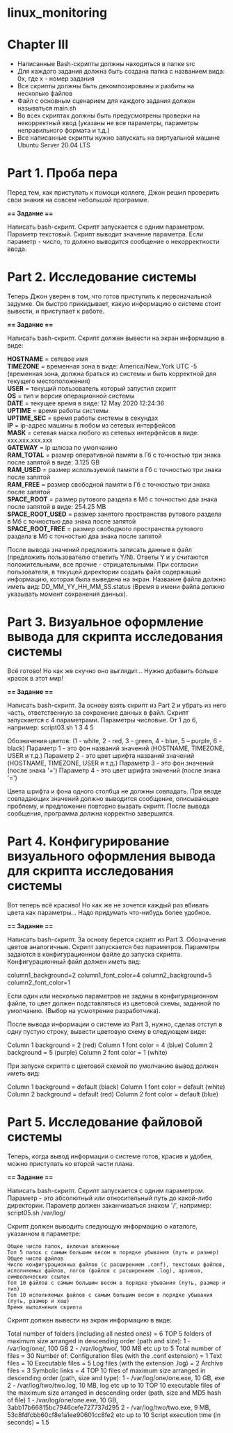 # linux_monitoring

# Chapter III

- Написанные Bash-скрипты должны находиться в папке src
- Для каждого задания должна быть создана папка с названием вида: 0x, где x - номер задания
- Все скрипты должны быть декомпозированы и разбиты на несколько файлов
- Файл с основным сценарием для каждого задания должен называться main.sh
- Во всех скриптах должны быть предусмотрены проверки на некорректный ввод (указаны не все параметры, параметры неправильного формата и т.д.)
- Все написанные скрипты нужно запускать на виртуальной машине Ubuntu Server 20.04 LTS


# Part 1. Проба пера

Перед тем, как приступать к помощи коллеге, Джон решил проверить свои знания на совсем небольшой программе.

<b>== Задание ==</b>

Написать bash-скрипт. Скрипт запускается с одним параметром. Параметр текстовый.
Скрипт выводит значение параметра.
Если параметр - число, то должно выводится сообщение о некорректности ввода.

# Part 2. Исследование системы

Теперь Джон уверен в том, что готов приступить к первоначальной задумке. Он быстро прикидывает, какую информацию о системе стоит вывести, и приступает к работе.

<b>== Задание ==</b>

Написать bash-скрипт. Скрипт должен вывести на экран информацию в виде:

<b>HOSTNAME</b> = сетевое имя \
<b>TIMEZONE</b> = временная зона в виде: America/New_York UTC -5 (временная зона, должна браться из системы и быть корректной для текущего местоположения) \
<b>USER</b> = текущий пользователь который запустил скрипт \
<b>OS</b> = тип и версия операционной системы \
<b>DATE</b> = текущее время в виде: 12 May 2020 12:24:36 \
<b>UPTIME</b> = время работы системы \
<b>UPTIME_SEC</b> = время работы системы в секундах \
<b>IP</b> = ip-адрес машины в любом из сетевых интерфейсов \
<b>MASK</b> = сетевая маска любого из сетевых интерфейсов в виде: xxx.xxx.xxx.xxx \
<b>GATEWAY</b> = ip шлюза по умолчанию \
<b>RAM_TOTAL</b> = размер оперативной памяти в Гб c точностью три знака после запятой в виде: 3.125 GB \
<b>RAM_USED</b> = размер используемой памяти в Гб c точностью три знака после запятой \
<b>RAM_FREE</b> = размер свободной памяти в Гб c точностью три знака после запятой \
<b>SPACE_ROOT</b> = размер рутового раздела в Mб с точностью два знака после запятой в виде: 254.25 MB \
<b>SPACE_ROOT_USED</b> = размер занятого пространства рутового раздела в Mб с точностью два знака после запятой \
<b>SPACE_ROOT_FREE</b> = размер свободного пространства рутового раздела в Mб с точностью два знака после запятой

После вывода значений предложить записать данные в файл (предложить пользователю ответить Y/N).
Ответы Y и y считаются положительными, все прочие - отрицательными. При согласии пользователя, в текущей директории создать файл содержащий информацию, которая была выведена на экран.
Название файла должно иметь вид: DD_MM_YY_HH_MM_SS.status (Время в имени файла должно указывать момент сохранения данных).

# Part 3. Визуальное оформление вывода для скрипта исследования системы

Всё готово! Но как же скучно оно выглядит... Нужно добавить больше красок в этот мир!

<b>== Задание ==</b>


Написать bash-скрипт. За основу взять скрипт из Part 2 и убрать из него часть, ответственную за сохранение данных в файл.
Скрипт запускается с 4 параметрами. Параметры числовые. От 1 до 6, например:
script03.sh 1 3 4 5

Обозначения цветов: (1 - white, 2 - red, 3 - green, 4 - blue, 5 – purple, 6 - black)
Параметр 1 - это фон названий значений (HOSTNAME, TIMEZONE, USER и т.д.)
Параметр 2 - это цвет шрифта названий значений (HOSTNAME, TIMEZONE, USER и т.д.)
Параметр 3 - это фон значений (после знака '=')
Параметр 4 - это цвет шрифта значений (после знака '=')

Цвета шрифта и фона одного столбца не должны совпадать.
При вводе совпадающих значений должно выводится сообщение, описывающее проблему, и предложение повторно вызвать скрипт.
После вывода сообщения, программа должна корректно завершится.

# Part 4. Конфигурирование визуального оформления вывода для скрипта исследования системы

Вот теперь всё красиво! Но как же не хочется каждый раз вбивать цвета как параметры... Надо придумать что-нибудь более удобное.

<b>== Задание ==</b>

Написать bash-скрипт. За основу берется скрипт из Part 3. Обозначения цветов аналогичные.
Скрипт запускается без параметров. Параметры задаются в конфигурационном файле до запуска скрипта.
Конфигурационный файл должен иметь вид:

column1_background=2
column1_font_color=4
column2_background=5
column2_font_color=1

Если один или несколько параметров не заданы в конфигурационном файле, то цвет должен подставляться из цветовой схемы, заданной по умолчанию. (Выбор на усмотрение разработчика).

После вывода информации о системе из Part 3, нужно, сделав отступ в одну пустую строку, вывести цветовую схему в следующем виде:

Column 1 background = 2 (red)
Column 1 font color = 4 (blue)
Column 2 background = 5 (purple)
Column 2 font color = 1 (white)

При запуске скрипта с цветовой схемой по умолчанию вывод должен иметь вид:

Column 1 background = default (black)
Column 1 font color = default (white)
Column 2 background = default (red)
Column 2 font color = default (blue)

# Part 5. Исследование файловой системы

Теперь, когда вывод информации о системе готов, красив и удобен, можно приступать ко второй части плана.

<b>== Задание ==</b>

Написать bash-скрипт. Скрипт запускается с одним параметром.
Параметр - это абсолютный или относительный путь до какой-либо директории. Параметр должен заканчиваться знаком '/', например:
script05.sh /var/log/

Скрипт должен выводить следующую информацию о каталоге, указанном в параметре:

    Общее число папок, включая вложенные
    Топ 5 папок с самым большим весом в порядке убывания (путь и размер)
    Общее число файлов
    Число конфигурационных файлов (с расширением .conf), текстовых файлов, исполняемых файлов, логов (файлов с расширением .log), архивов, символических ссылок
    Топ 10 файлов с самым большим весом в порядке убывания (путь, размер и тип)
    Топ 10 исполняемых файлов с самым большим весом в порядке убывания (путь, размер и хеш)
    Время выполнения скрипта

Скрипт должен вывести на экран информацию в виде:

Total number of folders (including all nested ones) = 6
TOP 5 folders of maximum size arranged in descending order (path and size):
1 - /var/log/one/, 100 GB
2 - /var/log/two/, 100 MB
etc up to 5
Total number of files = 30
Number of:
Configuration files (with the .conf extension) = 1
Text files = 10
Executable files = 5
Log files (with the extension .log) = 2
Archive files = 3
Symbolic links = 4
TOP 10 files of maximum size arranged in descending order (path, size and type):
1 - /var/log/one/one.exe, 10 GB, exe
2 - /var/log/two/two.log, 10 MB, log
etc up to 10
TOP 10 executable files of the maximum size arranged in descending order (path, size and MD5 hash of file)
1 - /var/log/one/one.exe, 10 GB, 3abb17b66815bc7946cefe727737d295
2 - /var/log/two/two.exe, 9 MB, 53c8fdfcbb60cf8e1a1ee90601cc8fe2
etc up to 10
Script execution time (in seconds) = 1.5

